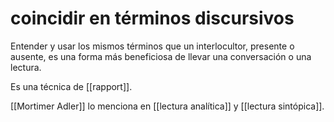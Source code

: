 # coincidir en términos discursivos
Entender y usar los mismos términos que un interlocultor, presente o ausente, es una forma más beneficiosa de llevar una conversación o una lectura.

Es una técnica de [[rapport]].

[[Mortimer Adler]] lo menciona en [[lectura analítica]] y [[lectura sintópica]].
